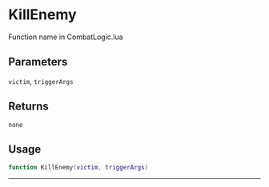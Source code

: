 # KillEnemy
Function name in CombatLogic.lua
## Parameters
`victim`, `triggerArgs`
## Returns
`none`
## Usage
```lua
function KillEnemy(victim, triggerArgs)
```
---
